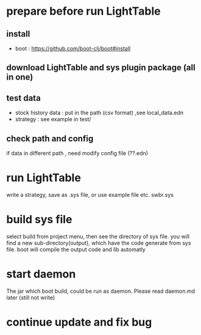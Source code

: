 
# prepare before run LightTable

## install

  + boot :  https://github.com/boot-clj/boot#install

## download LightTable and sys plugin package (all in one)

  [address]: http://7xnuts.com1.z0.glb.clouddn.com/lighTable.zip

## test data

  + stock history data  : put in the path (csv format) ,see local_data.edn
  + strategy : see example in test/

## check path and config

  if data in different path , need modify config file (??.edn)

# run LightTable

  write a strategy, save as .sys file, or use example file etc. swbr.sys


# build sys file

  select build from project menu, then see the directory of sys file.
  you will find a new sub-directory(output), which have the code generate from sys file.
  boot will compile the output code and lib automatly

# start daemon

  The jar which boot build, could be run as daemon. Please read daemon.md later (still not write)

# continue update and fix bug


